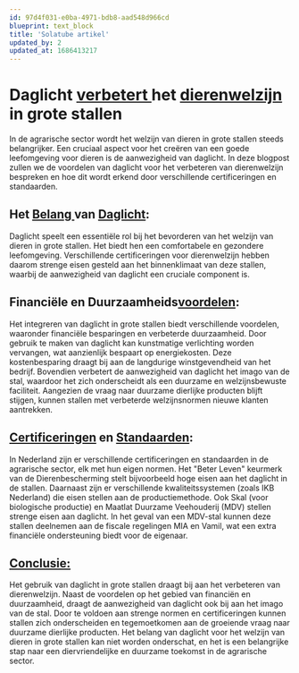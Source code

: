 ```yaml
---
id: 97d4f031-e0ba-4971-bdb8-aad548d966cd
blueprint: text_block
title: 'Solatube artikel'
updated_by: 2
updated_at: 1686413217
---
```

<h1>Daglicht <a href="#">verbetert </a>het <a href="#">dierenwelzijn </a>in grote stallen</h1><p>In de agrarische sector wordt het welzijn van dieren in grote stallen steeds belangrijker. Een cruciaal aspect voor het creëren van een goede leefomgeving voor dieren is de aanwezigheid van daglicht. In deze blogpost zullen we de voordelen van daglicht voor het verbeteren van dierenwelzijn bespreken en hoe dit wordt erkend door verschillende certificeringen en standaarden.</p><p></p><h2>Het <a href="#">Belang </a>van <a href="#">Daglicht</a>:</h2><p>Daglicht speelt een essentiële rol bij het bevorderen van het welzijn van dieren in grote stallen. Het biedt hen een comfortabele en gezondere leefomgeving. Verschillende certificeringen voor dierenwelzijn hebben daarom strenge eisen gesteld aan het binnenklimaat van deze stallen, waarbij de aanwezigheid van daglicht een cruciale component is.</p><p></p><h2>Financiële en Duurzaamheids<a href="#">voordelen</a>:</h2><p>Het integreren van daglicht in grote stallen biedt verschillende voordelen, waaronder financiële besparingen en verbeterde duurzaamheid. Door gebruik te maken van daglicht kan kunstmatige verlichting worden vervangen, wat aanzienlijk bespaart op energiekosten. Deze kostenbesparing draagt bij aan de langdurige winstgevendheid van het bedrijf. Bovendien verbetert de aanwezigheid van daglicht het imago van de stal, waardoor het zich onderscheidt als een duurzame en welzijnsbewuste faciliteit. Aangezien de vraag naar duurzame dierlijke producten blijft stijgen, kunnen stallen met verbeterde welzijnsnormen nieuwe klanten aantrekken.</p><p></p><h2><a href="#">Certificeringen</a> en <a href="#">Standaarden</a>:</h2><p>In Nederland zijn er verschillende certificeringen en standaarden in de agrarische sector, elk met hun eigen normen. Het &quot;Beter Leven&quot; keurmerk van de Dierenbescherming stelt bijvoorbeeld hoge eisen aan het daglicht in de stallen. Daarnaast zijn er verschillende kwaliteitssystemen (zoals IKB Nederland) die eisen stellen aan de productiemethode. Ook Skal (voor biologische productie) en Maatlat Duurzame Veehouderij (MDV) stellen strenge eisen aan daglicht. In het geval van een MDV-stal kunnen deze stallen deelnemen aan de fiscale regelingen MIA en Vamil, wat een extra financiële ondersteuning biedt voor de eigenaar.</p><p></p><h2><a href="#">Conclusie:</a></h2><p>Het gebruik van daglicht in grote stallen draagt bij aan het verbeteren van dierenwelzijn. Naast de voordelen op het gebied van financiën en duurzaamheid, draagt de aanwezigheid van daglicht ook bij aan het imago van de stal. Door te voldoen aan strenge normen en certificeringen kunnen stallen zich onderscheiden en tegemoetkomen aan de groeiende vraag naar duurzame dierlijke producten. Het belang van daglicht voor het welzijn van dieren in grote stallen kan niet worden onderschat, en het is een belangrijke stap naar een diervriendelijke en duurzame toekomst in de agrarische sector.</p>